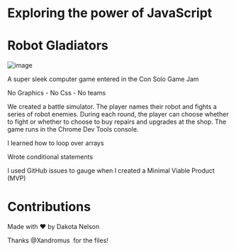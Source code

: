 # Exploring the power of JavaScript
# Robot Gladiators
![image](https://user-images.githubusercontent.com/77229281/107131459-0b609d00-689c-11eb-9d8b-ac93342cc372.png)

A super sleek computer game entered in the Con Solo Game Jam

No Graphics - No Css - No teams

We created a battle simulator. The player names their robot and fights a series of robot enemies. During each round, the player can choose whether to fight or whether to choose to buy repairs and upgrades at the shop. The game runs in the Chrome Dev Tools console.

I learned how to loop over arrays

Wrote conditional statements

I used GitHub issues to gauge when I created a Minimal Viable Product (MVP)

# Contributions

Made with ❤️ by Dakota Nelson

Thanks @Xandromus  for the files! 